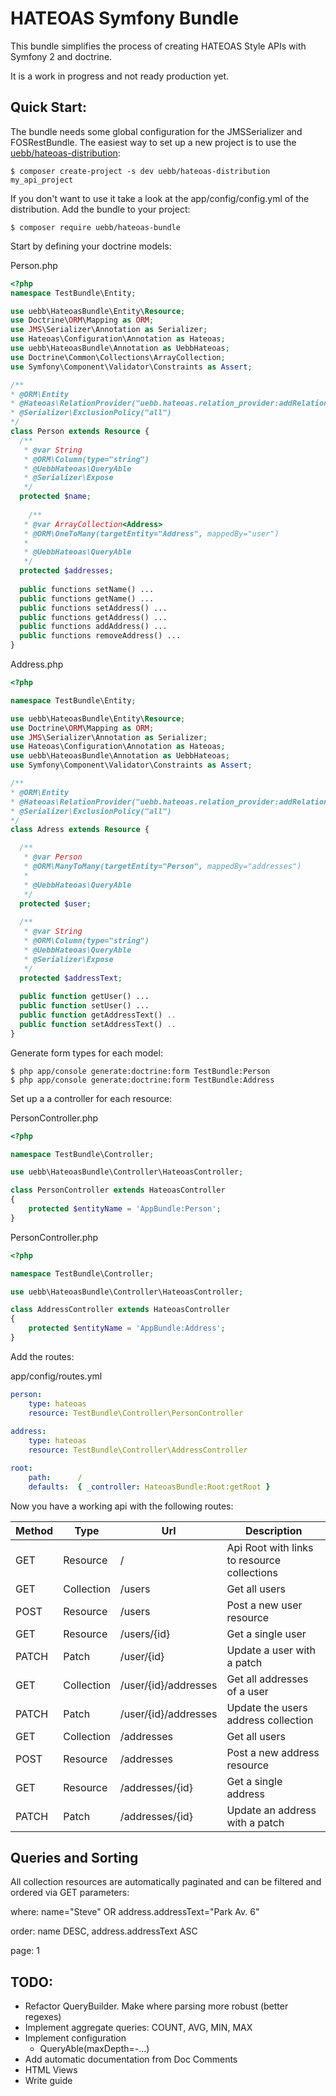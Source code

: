 HATEOAS Symfony Bundle
======================

This bundle simplifies the process of creating HATEOAS Style APIs with Symfony 2 and doctrine.

It is a work in progress and not ready production yet.

Quick Start:
------------

The bundle needs some global configuration for the JMSSerializer and FOSRestBundle. The easiest way to set up a new project is to use the [uebb/hateoas-distribution](https://github.com/uebb/hateoas-distribution):

```
$ composer create-project -s dev uebb/hateoas-distribution my_api_project
```

If you don't want to use it take a look at the app/config/config.yml of the distribution. Add the bundle to your project:

```
$ composer require uebb/hateoas-bundle
```

Start by defining your doctrine models:

Person.php
```php
<?php
namespace TestBundle\Entity;

use uebb\HateoasBundle\Entity\Resource;
use Doctrine\ORM\Mapping as ORM;
use JMS\Serializer\Annotation as Serializer;
use Hateoas\Configuration\Annotation as Hateoas;
use uebb\HateoasBundle\Annotation as UebbHateoas;
use Doctrine\Common\Collections\ArrayCollection;
use Symfony\Component\Validator\Constraints as Assert;

/**
* @ORM\Entity
* @Hateoas\RelationProvider("uebb.hateoas.relation_provider:addRelations")
* @Serializer\ExclusionPolicy("all")
*/
class Person extends Resource {
  /**
   * @var String
   * @ORM\Column(type="string")
   * @UebbHateoas\QueryAble
   * @Serializer\Expose
   */
  protected $name;
  
    /**
   * @var ArrayCollection<Address>
   * @ORM\OneToMany(targetEntity="Address", mappedBy="user")
   *
   * @UebbHateoas\QueryAble
   */ 
  protected $addresses;
  
  public functions setName() ...
  public functions getName() ...
  public functions setAddress() ...
  public functions getAddress() ...
  public functions addAddress() ...
  public functions removeAddress() ...
}
```

Address.php
```php
<?php

namespace TestBundle\Entity;

use uebb\HateoasBundle\Entity\Resource;
use Doctrine\ORM\Mapping as ORM;
use JMS\Serializer\Annotation as Serializer;
use Hateoas\Configuration\Annotation as Hateoas;
use uebb\HateoasBundle\Annotation as UebbHateoas;
use Symfony\Component\Validator\Constraints as Assert;

/**
* @ORM\Entity
* @Hateoas\RelationProvider("uebb.hateoas.relation_provider:addRelations")
* @Serializer\ExclusionPolicy("all")
*/
class Adress extends Resource {

  /**
   * @var Person
   * @ORM\ManyToMany(targetEntity="Person", mappedBy="addresses")
   *
   * @UebbHateoas\QueryAble
   */
  protected $user;
  
  /**
   * @var String
   * @ORM\Column(type="string")
   * @UebbHateoas\QueryAble
   * @Serializer\Expose
   */
  protected $addressText;
  
  public function getUser() ...
  public function setUser() ...
  public function getAddressText() ..
  public function setAddressText() ..
}
```

Generate form types for each model:
```
$ php app/console generate:doctrine:form TestBundle:Person
$ php app/console generate:doctrine:form TestBundle:Address
```

Set up a a controller for each resource:

PersonController.php
```php
<?php

namespace TestBundle\Controller;

use uebb\HateoasBundle\Controller\HateoasController;

class PersonController extends HateoasController
{
    protected $entityName = 'AppBundle:Person';
}
````

PersonController.php
```php
<?php

namespace TestBundle\Controller;

use uebb\HateoasBundle\Controller\HateoasController;

class AddressController extends HateoasController
{
    protected $entityName = 'AppBundle:Address';
}
````


Add the routes:

app/config/routes.yml
```yaml
person:
    type: hateoas
    resource: TestBundle\Controller\PersonController
    
address:
    type: hateoas
    resource: TestBundle\Controller\AddressController    

root:
    path:      /
    defaults:  { _controller: HateoasBundle:Root:getRoot }
```

Now you have a working api with the following routes:

| Method  | Type        | Url                  | Description                                 |
|---------|-------------|----------------------|---------------------------------------------|
| GET     | Resource    | /                    | Api Root with links to resource collections |
| GET     | Collection  | /users               | Get all users                               |
| POST    | Resource    | /users               | Post a new user resource                    |
| GET     | Resource    | /users/{id}          | Get a single user                           |
| PATCH   | Patch       | /user/{id}           | Update a user with a patch                  |
| GET     | Collection  | /user/{id}/addresses | Get all addresses of a user                 |
| PATCH   | Patch       | /user/{id}/addresses | Update the users address collection         |
| GET     | Collection  | /addresses           | Get all users                               |
| POST    | Resource    | /addresses           | Post a new address resource                 |
| GET     | Resource    | /addresses/{id}      | Get a single address                        |
| PATCH   | Patch       | /addresses/{id}      | Update an address with a patch              |

Queries and Sorting
-------------------

All collection resources are automatically paginated and can be filtered and ordered via GET parameters:

where: name="Steve" OR address.addressText="Park Av. 6"

order: name DESC, address.addressText ASC

page: 1



TODO:
-----

- Refactor QueryBuilder. Make where parsing more robust (better regexes)
- Implement aggregate queries: COUNT, AVG, MIN, MAX
- Implement configuration
  - QueryAble(maxDepth=-...)
- Add automatic documentation from Doc Comments
- HTML Views
- Write guide
